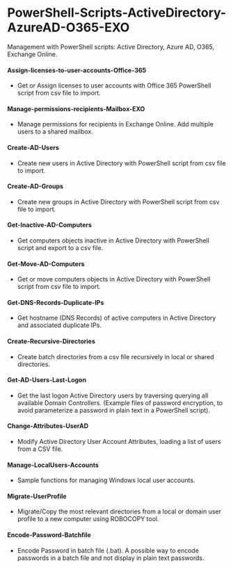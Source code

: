 # PowerShell-Scripts-ActiveDirectory-AzureAD-O365-EXO
Management with PowerShell scripts: Active Directory, Azure AD, O365, Exchange Online.

#### Assign-licenses-to-user-accounts-Office-365
- Get or Assign licenses to user accounts with Office 365 PowerShell script from csv file to import.

#### Manage-permissions-recipients-Mailbox-EXO
- Manage permissions for recipients in Exchange Online. Add multiple users to a shared mailbox.

#### Create-AD-Users
- Create new users in Active Directory with PowerShell script from csv file to import.

#### Create-AD-Groups
- Create new groups in Active Directory with PowerShell script from csv file to import.

#### Get-Inactive-AD-Computers
- Get computers objects inactive in Active Directory with PowerShell script and export to a csv file.

#### Get-Move-AD-Computers
- Get or move computers objects in Active Directory with PowerShell script from csv file to import.

#### Get-DNS-Records-Duplicate-IPs
- Get hostname (DNS Records) of active computers in Active Directory and associated duplicate IPs.

#### Create-Recursive-Directories
- Create batch directories from a csv file recursively in local or shared directories.

#### Get-AD-Users-Last-Logon
- Get the last logon Active Directory users by traversing querying all available Domain Controllers.
(Example files of password encryption, to avoid parameterize a password in plain text in a PowerShell script).

#### Change-Attributes-UserAD
- Modify Active Directory User Account Attributes, loading a list of users from a CSV file.

#### Manage-LocalUsers-Accounts
- Sample functions for managing Windows local user accounts.

#### Migrate-UserProfile
- Migrate/Copy the most relevant directories from a local or domain user profile to a new computer using ROBOCOPY tool.

#### Encode-Password-Batchfile
- Encode Password in batch file (.bat). A possible way to encode passwords in a batch file and not display in plain text passwords.
